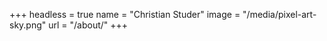 +++
headless = true
name = "Christian Studer"
image = "/media/pixel-art-sky.png"
url = "/about/"
+++
